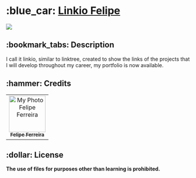 <h1>:blue_car: <a href="https://linkiobrfelipe.netlify.app/"> Linkio Felipe </a></h1>

<div style="display: inline_block">

<img src ="https://lh3.googleusercontent.com/u/1/drive-viewer/AFDK6gNSp03CHkvntbCR5B7bWbnOcsDyA2HZY7A671ryXackYyswwovbzOCM796aQGiNOxsD9r1y0cQ6mSIDCOJBq9Trt610zg=w1365-h616">
  
</div>

<h2>:bookmark_tabs: Description</h2>
<p>I call it linkio, similar to linktree, created to show the links of the projects that I will develop throughout my career, my portfolio is now available.</p>

<h2>:hammer: Credits</h2>
<table>
  <tr>
    <td align="center">
      <a href="https://github.com/brfelipeferreira">
        <img src="https://avatars.githubusercontent.com/brfelipeferreira" width="100px;" alt="My Photo Felipe Ferreira"/><br>
        <sub>
          <b>Felipe Ferreira</b>
        </sub>
      </a>
    </td>
  </tr>
</table>

<h2>:dollar: License</h2>
<b>The use of files for purposes other than learning is prohibited.</b>
